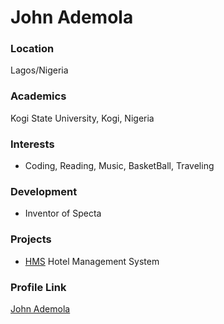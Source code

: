 # John Ademola

### Location

Lagos/Nigeria

### Academics

Kogi State University, Kogi, Nigeria

### Interests

- Coding, Reading, Music, BasketBall, Traveling

### Development

- Inventor of Specta

### Projects

- [HMS](https://github.com/Crownedprinz/HMS) Hotel Management System

### Profile Link

[John Ademola](https://github.com/Crownedprinz)